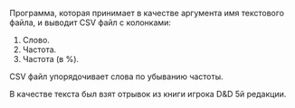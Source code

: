 Программа, которая принимает в качестве аргумента имя текстового файла,
и выводит CSV файл с колонками:
1. Слово.
2. Частота.
3. Частота (в %).


CSV файл упорядочивает слова по убыванию частоты.

В качестве текста был взят отрывок из книги игрока D&D 5й редакции. 